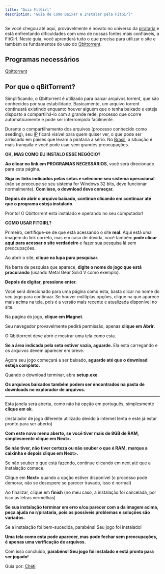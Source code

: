 ```yaml
---
title: "Guia FitGirl"
description: "Guia de Como Baixar e Instalar pela FitGirl"
---
```


Se você chegou até aqui, provavelmente é novato no universo da [pirataria](cultura/a-cultura-digital-da-origem-hacker-ao-ciberativismo-moderno.md) e está enfrentando dificuldades com uma de nossas fontes mais confiáveis, a FitGirl.
Neste guia, você aprenderá tudo o que precisa para utilizar o site e também os fundamentos do uso do [Qbittorrent](captain/guia-completo-de-ferramentas-avancadas-em-seguranca-digital.md).

## Programas necessários

[Qbittorrent](https://www.qbittorrent.org/download)

## Por que o qBitTorrent?

Simplificando, o Qbittorrent é utilizado para baixar arquivos torrent, que são conhecidos por sua estabilidade. Basicamente, um arquivo torrent continuará existindo enquanto houver alguém que o tenha baixado e esteja disposto a compartilhá-lo com a grande rede, processo que ocorre automaticamente e pode ser interrompido facilmente.

Durante o compartilhamento dos arquivos (processo conhecido como seeding), seu [IP](captain/guia-completo-de-seguranca-em-redes-e-servidores-protecao-abrangente-para-a-era-digital.md) ficará visível para quem quiser ver, o que pode ser arriscado em países que levam a pirataria a sério. No [Brasil](captain/guia-completo-sobre-legislacao-e-direitos-digitais-no-brasil.md), a situação é mais tranquila e você pode usar sem grandes preocupações.

**OK, MAS COMO EU INSTALO ESSE NEGÓCIO?**

**Ao clicar no link em PROGRAMAS NECESSÁRIOS**, você será direcionado para esta página.



**Siga os links indicados pelas setas e selecione seu sistema operacional** (não se preocupe se seu sistema for Windows 32 bits, deve funcionar normalmente). **Com isso, o download deve começar.**

**Depois de abrir o arquivo baixado, continue clicando em continuar até que o programa esteja instalado.**

Pronto! O Qbittorrent está instalado e operando no seu computador!

**COMO USAR FITGIRL?**

Primeiro, certifique-se de que está acessando o site **real**. Aqui está uma imagem do link correto, mas em caso de dúvida, você também **pode clicar** [**aqui**](https://fitgirl-repacks.site/) **para acessar o site verdadeiro** e fazer sua pesquisa lá sem preocupações.



Ao abrir o site, **clique na lupa para pesquisar.**



Na barra de pesquisa que aparece, **digite o nome do jogo que está procurando** (usando Metal Gear Solid V como exemplo).



**Depois de digitar, pressione enter.**

Você será direcionado para uma página como esta, basta clicar no nome do seu jogo para continuar. Se houver múltiplas opções, clique na que aparece mais acima na tela, pois é a versão mais recente e atualizada disponível no site.



Na página do jogo, **clique em Magnet**.



Seu navegador provavelmente pedirá permissão, apenas **clique em Abrir.**



O Qbittorrent deve abrir e mostrar uma tela como esta.



**Se a área indicada pela seta estiver vazia, aguarde.** Ela está carregando e os arquivos devem aparecer em breve.

Agora seu jogo começará a ser baixado, **aguarde até que o download esteja completo.**



Quando o download terminar, abra **setup.exe**.

**Os arquivos baixados também podem ser encontrados na pasta de downloads no explorador de arquivos.**

****

Esta janela será aberta, como não há opção em português, simplesmente **clique em ok**.



(instalador de jogo diferente utilizado devido à internet lenta e este já estar pronto para ser aberto)

**Com este novo menu aberto, se você tiver mais de 8GB de RAM, simplesmente clique em Next>.**

**Se não tiver, não tiver certeza ou não souber o que é RAM,** **marque a caixinha e depois clique em Next>.**



Se não souber o que está fazendo, continue clicando em next até que a instalação comece.





Clique em **Next>** quando a opção estiver disponível (o processo pode demorar, não se desespere se parecer travado, isso é normal)

Ao finalizar, clique em **finish** (no meu caso, a instalação foi cancelada, por isso as letras vermelhas)



**Se sua instalação terminar em erro e/ou parecer com a da imagem acima, peça ajuda no r/pirataria, pois os possíveis problemas e soluções são variados.**

Se a instalação foi bem-sucedida, parabéns! Seu jogo foi instalado!

**Uma tela como esta pode aparecer, mas pode fechar sem preocupações, é apenas uma verificação de arquivos.**



Com isso concluído, **parabéns! Seu jogo foi instalado e está pronto para ser jogado!**

Guia por: [Chéti](https://www.reddit.com/user/chetizii/)